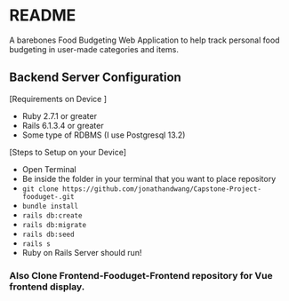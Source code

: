 # README

A barebones Food Budgeting Web Application to help track personal food budgeting in user-made categories and items. 

## Backend Server Configuration 

[Requirements on Device ]
- Ruby 2.7.1 or greater
- Rails 6.1.3.4 or greater
- Some type of RDBMS (I use Postgresql 13.2)

[Steps to Setup on your Device]
- Open Terminal 
- Be inside the folder in your terminal that you want to place repository
- `git clone https://github.com/jonathandwang/Capstone-Project-fooduget-.git`
- `bundle install`
- `rails db:create `
- `rails db:migrate`
- `rails db:seed`
- `rails s`
- Ruby on Rails Server should run!


### Also Clone Frontend-Fooduget-Frontend repository for Vue frontend display. 
